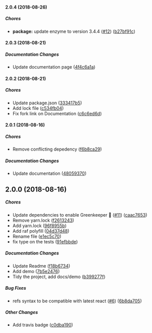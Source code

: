 #### 2.0.4 (2018-08-26)

##### Chores

* **package:**  update enzyme to version 3.4.4 ([#12](https://github.com/AvraamMavridis/react-intersection-visible/pull/12)) ([b27bf91c](https://github.com/AvraamMavridis/react-intersection-visible/commit/b27bf91cac8d417c02e268a25104a67e1dd9f58e))

#### 2.0.3 (2018-08-21)

##### Documentation Changes

*  Update documentation page ([4f4c6a1a](https://github.com/AvraamMavridis/react-intersection-visible/commit/4f4c6a1acc875e0e628932f95b5194ad56e89c42))

#### 2.0.2 (2018-08-21)

##### Chores

*  Update package.json ([333417b5](https://github.com/AvraamMavridis/react-intersection-visible/commit/333417b56d51218727a03aabd87ebbda439e95f5))
*  Add lock file ([c534fb04](https://github.com/AvraamMavridis/react-intersection-visible/commit/c534fb04140bd80747b15c9560e0f08e7d3c6d6a))
*  Fix fork link on Documentation ([c6c6ed6d](https://github.com/AvraamMavridis/react-intersection-visible/commit/c6c6ed6da19424c685fdbf04975957bfc437ea23))

#### 2.0.1 (2018-08-16)

##### Chores

*  Remove conflicting depedency ([f6b8ca29](https://github.com/AvraamMavridis/react-intersection-visible/commit/f6b8ca29252edbabe5b246cecffe26084c34027d))

##### Documentation Changes

*  Update documentation ([48059370](https://github.com/AvraamMavridis/react-intersection-visible/commit/48059370374135aafe26bf21b883da6e443373cb))

## 2.0.0 (2018-08-16)

##### Chores

*  Update dependencies to enable Greenkeeper 🌴 ([#11](https://github.com/AvraamMavridis/react-intersection-visible/pull/11)) ([caac7653](https://github.com/AvraamMavridis/react-intersection-visible/commit/caac765317cbc3245dc18225390d56e4d4fa1df1))
*  Remove yarn.lock ([f2613243](https://github.com/AvraamMavridis/react-intersection-visible/commit/f26132435ed5e9aaabc25b6360b490986ea6ecbb))
*  Add yarn.lock ([96f8955b](https://github.com/AvraamMavridis/react-intersection-visible/commit/96f8955b1b96a7ea9d84996b0c3489edf95a6792))
*  Add raf polyfill ([04d37d48](https://github.com/AvraamMavridis/react-intersection-visible/commit/04d37d48dcba13247f9aa5d1106334f2ad767c63))
*  Rename file ([e1ec5c70](https://github.com/AvraamMavridis/react-intersection-visible/commit/e1ec5c70a479904764414bcedb5b87dd425e4cbb))
*  fix type on the tests ([91efbbde](https://github.com/AvraamMavridis/react-intersection-visible/commit/91efbbdee20589c8333a67008b224f4535938352))

##### Documentation Changes

*  Update Readme ([f18b6734](https://github.com/AvraamMavridis/react-intersection-visible/commit/f18b67349ba14e1848b111a33581a7cf2e45787e))
*  Add demo ([7b5e2476](https://github.com/AvraamMavridis/react-intersection-visible/commit/7b5e2476a37ba1e21e388947fdcba765adff4081))
*  Tidy the project, add docs/demo ([b399277f](https://github.com/AvraamMavridis/react-intersection-visible/commit/b399277f8129fd957e36a61b2fb8dbb88e5b5fcd))

##### Bug Fixes

*  refs syntax to be compatible with latest react ([#6](https://github.com/AvraamMavridis/react-intersection-visible/pull/6)) ([6b8da705](https://github.com/AvraamMavridis/react-intersection-visible/commit/6b8da70598c7b6f20101e61064d4db53c1fcb113))

##### Other Changes

*  Add travis badge ([c0dba190](https://github.com/AvraamMavridis/react-intersection-visible/commit/c0dba190c345e67a31c709ba3c30288f942c725f))

